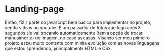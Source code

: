# Landing-page
Então, fiz a parte do javascript bem básica para implementar no projeto, vendo videos no youtube. É um passador de fotos que logo após 3 segundos ele vai trocando automaticamente (tem a opção de trocar manualmente) de imagem, no caso as casas. Visando ser meu primeiro projeto estou muito contente com minha evolução com as novas linguagens que estou aprendendo, principalmente HTML e CSS.
